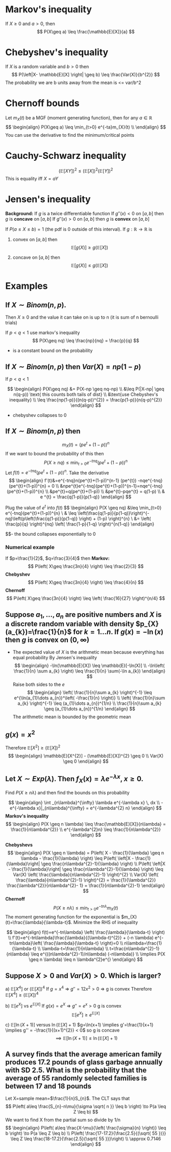 # Markov's inequality
If $X\geq 0$ and $a>0$, then 
$$
P(X\geq a) \leq \frac{\mathbb{E}[X]}{a}
$$
# Chebyshev's inequality
If $X$ is a random variable and $b>0$ then
$$
P(\left|X- \mathbb{E}[X] \right| \geq b) \leq \frac{Var(X)}{b^{2}}
$$
The probability we are b units away from the mean is <= var/b^2

# Chernoff bounds
Let $m_{X}(t)$ be a MGF (moment generating function), then for any $a \in \mathbb{R}$
$$
\begin{align}
P(X\geq a) \leq \min_{t>0} e^{-ta}m_{X}(t) \\
\end{align}
$$
You can use the derivative to find the minimum/critical points

# Cauchy-Schwarz inequality
$$
(\mathbb{E}[XY])^{2} \leq (\mathbb{E}[X])^{2} (\mathbb{E}[Y])^{2}
$$
This is equality iff $X=aY$




# Jensen's inequality
**Background:**
If $g$ is a twice differentiable function
If $g''(x)<0$ on $[a,b]$ then $g$ is **concave** on $[a,b]$
If $g''(x)>0$ on $[a,b]$ then $g$ is **convex** on $[a,b]$

If $P(a \leq X \leq b)=1$ (the pdf is 0 outside of this interval). If $g: \mathbb{R} \to \mathbb{R}$ is
1) convex on $[a, b]$ then
$$
\mathbb{E}[g(X)] \geq g(\mathbb{E}[X])
$$

2) concave on $[a, b]$ then 
$$
\mathbb{E}[g(X)] \leq g(\mathbb{E}[X])
$$

# Examples
## If $X \sim Binom(n, p)$. 
Then $X\geq0$ and the value it can take on is up to n (it is sum of n bernoulli trials)

If $p<q<1$ use markov's inequality
$$
P(X\geq nq) \leq \frac{np}{nq} = \frac{p}{q}
$$
- is a constant bound on the probability

## If $X \sim Binom(n, p)$ then $Var(X) = np(1-p)$
If $p<q<1$ 

$$
\begin{align}
P(X\geq nq) &= P(X-np \geq nq-np) \\
&\leq P(|X-np| \geq n(q-p)) \text{ this counts both tails of dist} \\
&\text{use Chebyshev's inequality} \\
\leq \frac{np(1-p)}{(n(q-p))^{2}} = \frac{p(1-p)}{n(q-p)^{2}}
\end{align}
$$
- chebyshev collapses to 0


## If $X \sim Binom(n, p)$ then
$$
m_{X}(t)=(pe^{t} + (1-p))^{n}
$$
If we want to bound the probability of this then 
$$
P(X \geq nq) \leq \min_{t>0} e^{-tnq}(pe^{t}+(1-p))^{n}
$$
Let $f(t)=e^{-tnq}(pe^{t}+(1-p))^{n}$. Take the derivative
$$
\begin{align}
f'(t)&=e^{-tnq}n(pe^{t}+(1-p))^{n-1} (pe^{t}) -nqe^{-tnq} (pe^{t}+(1-p))^{n} = 0 \\
&npe^{t}e^{-tnq}(pe^{t}+(1-p))^{n-1}=nqe^{-tnq}(pe^{t}+(1-p))^{n} \\
&pe^{t}=q(pe^{t}+(1-p)) \\
&pe^{t}-pqe^{t} = q(1-p) \\
& e ^{t} = \frac{q(1-p)}{p(1-q)}
\end{align}
$$

Plug the value of $e^{t}$ into $f(t)$
$$
\begin{align}
P(X \geq nq) &\leq \min_{t>0} e^{-tnq}(pe^{t}+(1-p))^{n} \\
& \leq \left(\frac{q(1-p)}{p(1-q)}\right)^{-nq}\left(p\left(\frac{q(1-p)}{p(1-q)} \right) + (1-p) \right)^{n} \\
&= \left( \frac{p}{q} \right)^{nq} \left( \frac{1-p}{1-q} \right)^{n(1-q)}
\end{align}

$$- the bound collapses exponentially to 0

### Numerical example
If $p=\frac{1}{2}$, $q=\frac{3}{4}$ then
**Markov:** $$
P\left( X\geq \frac{3n}{4} \right) \leq \frac{2}{3}
$$
**Chebyshev** $$
P\left( X\geq \frac{3n}{4} \right) \leq \frac{4}{n}
$$
**Chernoff**
$$
P\left( X\geq \frac{3n}{4} \right) \leq \left( \frac{16}{27} \right)^{n/4}
$$



## Suppose $a_{1}, \dots ,a_{n}$ are positive numbers and $X$ is a discrete random variable with density $p_{X}(a_{k})=\frac{1}{n}$ for $k=1\dots n$. If $g(x)=-\ln(x)$ then $g$ is convex on $(0, \infty)$

- The expected value of $X$ is the arithmetic mean because everything has equal probability
By Jensen's inequality
$$
\begin{align}
-\ln(\mathbb{E}[X]) \leq \mathbb{E}[-\ln(X)] \\
-\ln\left( \frac{1}{n} \sum a_{k} \right) \leq \frac{1}{n} \sum(-\ln a_{k})
\end{align}
$$
Raise both sides to the $e$
$$
\begin{align}
\left( \frac{1}{n}\sum a_{k} \right)^{-1} \leq e^{\ln(a_{1}\dots a_{n})^\left( -\frac{1}{n} \right)} \\
\left( \frac{1}{n}\sum a_{k} \right)^{-1} \leq (a_{1}\dots a_{n})^{1/n} \\
\frac{1}{n}\sum a_{k} \geq (a_{1}\dots a_{n})^{1/n}
\end{align}
$$
The arithmetic mean is bounded by the geometric mean

## $g(x)=x^{2}$
Therefore $\mathbb{E}[X^{2}] \geq (\mathbb{E}[X])^{2}$
$$
\begin{align}
\mathbb{E}[X^{2}] - (\mathbb{E}[X])^{2} \geq 0 \\
Var(X) \geq 0
\end{align}
$$

## Let $X \sim Exp(\lambda)$. Then $f_{X}(x)=\lambda e^{-\lambda x}$, $x\geq0$.
Find $P(X \geq n \lambda)$ and then find the bounds on this probability

$$
\begin{align}
\int _{n\lambda}^{\infty} \lambda e^{-\lambda x} \, dx \\
-e^{-\lambda x}|_{n\lambda}^{\infty} = e^{-\lambda^{2} n} 
\end{align}
$$
**Markov's inequality**
$$
\begin{align}
P(X \geq n \lambda) \leq \frac{\mathbb{E}[X]}{n\lambda} = \frac{1}{n\lambda^{2}} \\
e^{-\lambda^{2}n} \leq \frac{1}{n\lambda^{2}}
\end{align}
$$

**Chebyshevs**
$$
\begin{align}
P(X \geq n \lambda) = P\left( X - \frac{1}{\lambda} \geq n \lambda - \frac{1}{\lambda} \right) \leq P\left( \left|X - \frac{1}{\lambda}\right| \geq \frac{n\lambda^{2}-1}{\lambda} \right)  \\
P\left( \left|X - \frac{1}{\lambda}\right| \geq \frac{n\lambda^{2}-1}{\lambda} \right)  \leq Var(X) \left( \frac{\lambda}{n\lambda^{2}-1} \right)^{2} \\
Var(X) \left( \frac{\lambda}{n\lambda^{2}-1} \right)^{2} = \frac{1}{\lambda^{2}} \frac{\lambda^{2}}{n\lambda^{2}- 1} = \frac{1}{n\lambda^{2}-1}
\end{align}
$$
**Chernoff**
$$
P(X \geq n \lambda) \leq min_{t>0} e^{-tn\lambda} m_{X}(t)
$$
The moment generating function for the exponential is $m_{X}(t)=\frac{\lambda}{\lambda-t}$. Minimize the RHS of inequality

$$
\begin{align}
f(t)=e^{-tn\lambda} \left( \frac{\lambda}{\lambda-t} \right) \\
f'(t)=e^{-tn\lambda}\frac{\lambda}{(\lambda-t)^{2}} + (-n \lambda) e^{-tn\lambda}\left( \frac{\lambda}{\lambda-t} \right)=0 \\
n\lambda=\frac{1}{\lambda-t} \\
\lambda-t=\frac{1}{n\lambda} \\
t=\frac{n\lambda^{2}-1}{n\lambda} \leq e^{((n\lambda^{2}-1)/n\lambda) (-n\lambda)}  \\
\implies P(X \geq n \lambda) \leq n \lambda^{2}e^{}
\end{align}
$$

## Suppose $X>0$ and $Var(X)>0$. Which is larger?
a) $\mathbb{E}[X^{4}]$ or $(\mathbb{E}[X])^{4}$
If $g=x^{4}$ => $g''=12x^{2}>0$ => g is convex
Therefore $\mathbb{E}[X^{4}] \geq (\mathbb{E}[X])^{4}$

b) $\mathbb{E}[e^{X}]$ vs $e^{\mathbb{E}[X]}$
If $g(x)=e^{X}$ => $g''=e^{x}>0$
g is convex
$$
\mathbb{E}[e^{X}] \geq e^{\mathbb{E}[X]}
$$

c) $\mathbb{E}[\ln(X+1)]$ versus $\ln(\mathbb{E}[X]+1)$
$g=\ln(x+1) \implies g'=\frac{1}{x+1} \implies g'' = -\frac{1}{(x+1)^{2}} < 0$ so g is concave
$$
\implies \mathbb{E}[\ln(X+1)] \leq \ln(\mathbb{E}[X]+1)
$$



## A survey finds that the average american family produces 17.2 pounds of glass garbage annually with SD 2.5. What is the probability that the average of 55 randomly selected families is between 17 and 18 pounds

Let X=sample mean=$\frac{1}{n}S_{n}$. The CLT says that 
$$
P\left( a\leq \frac{S_{n}-n\mu}{\sigma \sqrt{ n }} \leq b \right) \to P(a \leq Z \leq b)
$$
We want to find X from the partial sum so divide by 1/n
$$
\begin{align}
P\left( a\leq \frac{X-\mu}{\left( \frac{\sigma}{n} \right)} \leq b \right) \to P(a \leq Z \leq b) \\
P\left( \frac{17-17.2}{\frac{2.5}{(\sqrt{ 55 })}} \leq Z \leq \frac{18-17.2}{\frac{2.5}{\sqrt{ 55 }}}\right) \\
\approx 0.7146
\end{align}
$$
